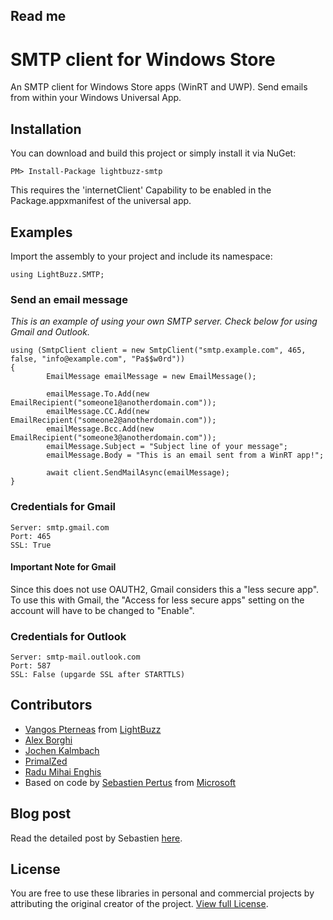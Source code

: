 ## Read me
# SMTP client for Windows Store

An SMTP client for Windows Store apps (WinRT and UWP). Send emails from within your Windows Universal App.

## Installation
You can download and build this project or simply install it via NuGet:
	
	PM> Install-Package lightbuzz-smtp

This requires the 'internetClient' Capability to be enabled in the Package.appxmanifest of the universal app.
## Examples
Import the assembly to your project and include its namespace:
	
	using LightBuzz.SMTP;

### Send an email message
*This is an example of using your own SMTP server. Check below for using Gmail and Outlook.*
  
  	using (SmtpClient client = new SmtpClient("smtp.example.com", 465, false, "info@example.com", "Pa$$w0rd"))
  	{
	        EmailMessage emailMessage = new EmailMessage();
	
	        emailMessage.To.Add(new EmailRecipient("someone1@anotherdomain.com"));
	        emailMessage.CC.Add(new EmailRecipient("someone2@anotherdomain.com"));
	        emailMessage.Bcc.Add(new EmailRecipient("someone3@anotherdomain.com"));
	        emailMessage.Subject = "Subject line of your message";
	        emailMessage.Body = "This is an email sent from a WinRT app!";
	        
	        await client.SendMailAsync(emailMessage);
  	}
  
### Credentials for Gmail

	Server: smtp.gmail.com
  	Port: 465
  	SSL: True
  
#### Important Note for Gmail

Since this does not use OAUTH2, Gmail considers this a "less secure app".  To use this with Gmail, the "Access for less secure apps" setting on the account will have to be changed to "Enable".
  
### Credentials for Outlook

	Server: smtp-mail.outlook.com
  	Port: 587
  	SSL: False (upgarde SSL after STARTTLS)

## Contributors
* [Vangos Pterneas](http://pterneas.com) from [LightBuzz](http://lightbuzz.com)
* [Alex Borghi](https://it.linkedin.com/pub/alessandro-borghi/75/957/493)
* [Jochen Kalmbach](http://blog.kalmbach-software.de/)
* [PrimalZed](https://github.com/PrimalZed)
* [Radu Mihai Enghis](http://www.enghis.de)
* Based on code by [Sebastien Pertus](http://bit.ly/1q4focT) from [Microsoft](http://microsoft.com)

## Blog post
Read the detailed post by Sebastien [here](http://bit.ly/1q4focT).

## License
You are free to use these libraries in personal and commercial projects by attributing the original creator of the project. [View full License](https://github.com/LightBuzz/SMTP-WinRT/blob/master/LICENSE).
